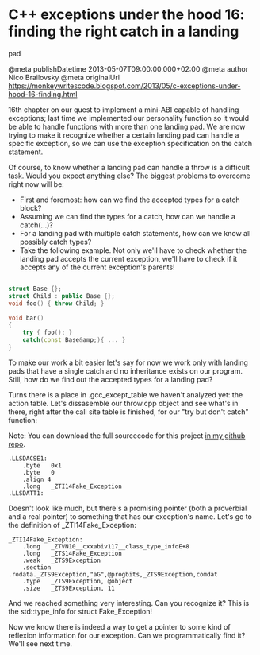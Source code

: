 # C++ exceptions under the hood 16: finding the right catch in a landing
pad

@meta publishDatetime 2013-05-07T09:00:00.000+02:00
@meta author Nico Brailovsky
@meta originalUrl https://monkeywritescode.blogspot.com/2013/05/c-exceptions-under-hood-16-finding.html

16th chapter on our quest to implement a mini-ABI capable of handling exceptions; last time we implemented our personality function so it would be able to handle functions with more than one landing pad. We are now trying to make it recognize whether a certain landing pad can handle a specific exception, so we can use the exception specification on the catch statement.

Of course, to know whether a landing pad can handle a throw is a difficult task. Would you expect anything else? The biggest problems to overcome right now will be:

* First and foremost: how can we find the accepted types for a catch block?
* Assuming we can find the types for a catch, how can we handle a catch(...)?
* For a landing pad with multiple catch statements, how can we know all possibly catch types?
* Take the following example. Not only we'll have to check whether the landing pad accepts the current exception, we'll have to check if it accepts any of the current exception's parents!

```c++

struct Base {};
struct Child : public Base {};
void foo() { throw Child; }

void bar()
{
    try { foo(); }
    catch(const Base&amp;){ ... }
}
```

To make our work a bit easier let's say for now we work only with landing pads that have a single catch and no inheritance exists on our program. Still, how do we find out the accepted types for a landing pad?

Turns there is a place in .gcc\_except\_table we haven't analyzed yet: the action table. Let's dissasemble our throw.cpp object and see what's in there, right after the call site table is finished, for our "try but don't catch" function:

Note: You can download the full sourcecode for this project [in my github repo](https://github.com/nicolasbrailo/cpp_exception_handling_abi/tree/master/abi_v07).

```
.LLSDACSE1:
	.byte	0x1
	.byte	0
	.align 4
	.long	_ZTI14Fake_Exception
.LLSDATT1:
```

Doesn't look like much, but there's a promising pointer (both a proverbial and a real pointer) to something that has our exception's name. Let's go to the definition of \_ZTI14Fake\_Exception:

```
_ZTI14Fake_Exception:
	.long	_ZTVN10__cxxabiv117__class_type_infoE+8
	.long	_ZTS14Fake_Exception
	.weak	_ZTS9Exception
	.section	.rodata._ZTS9Exception,"aG",@progbits,_ZTS9Exception,comdat
	.type	_ZTS9Exception, @object
	.size	_ZTS9Exception, 11
```

And we reached something very interesting. Can you recognize it? This is the std::type\_info for struct Fake\_Exception!

Now we know there is indeed a way to get a pointer to some kind of reflexion information for our exception. Can we programmatically find it? We'll see next time.

